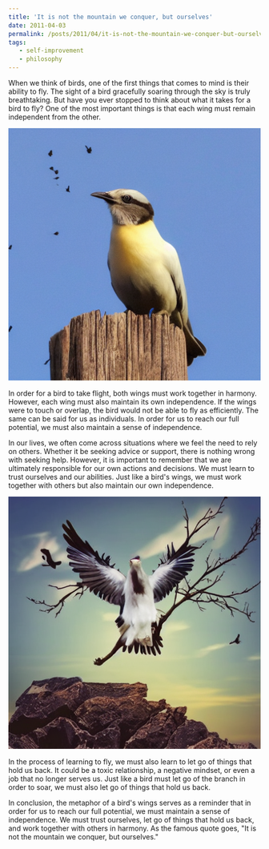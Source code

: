 ```yaml
---
title: 'It is not the mountain we conquer, but ourselves'
date: 2011-04-03
permalink: /posts/2011/04/it-is-not-the-mountain-we-conquer-but-ourselves/
tags:
   - self-improvement
   - philosophy
---
```


When we think of birds, one of the first things that comes to mind is their ability to fly. The sight of a bird gracefully soaring through the sky is truly breathtaking. But have you ever stopped to think about what it takes for a bird to fly? One of the most important things is that each wing must remain independent from the other.

<img src='/images/posts/it-is-not-the-mountain-we-conquer-but-ourselves-1.png'>

In order for a bird to take flight, both wings must work together in harmony. However, each wing must also maintain its own independence. If the wings were to touch or overlap, the bird would not be able to fly as efficiently. The same can be said for us as individuals. In order for us to reach our full potential, we must also maintain a sense of independence.

In our lives, we often come across situations where we feel the need to rely on others. Whether it be seeking advice or support, there is nothing wrong with seeking help. However, it is important to remember that we are ultimately responsible for our own actions and decisions. We must learn to trust ourselves and our abilities. Just like a bird's wings, we must work together with others but also maintain our own independence.

<img src='/images/posts/it-is-not-the-mountain-we-conquer-but-ourselves-2.png'>

In the process of learning to fly, we must also learn to let go of things that hold us back. It could be a toxic relationship, a negative mindset, or even a job that no longer serves us. Just like a bird must let go of the branch in order to soar, we must also let go of things that hold us back.

In conclusion, the metaphor of a bird's wings serves as a reminder that in order for us to reach our full potential, we must maintain a sense of independence. We must trust ourselves, let go of things that hold us back, and work together with others in harmony. As the famous quote goes, "It is not the mountain we conquer, but ourselves."

